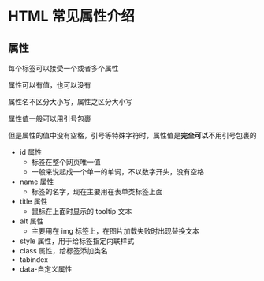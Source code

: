 # HTML 常见属性介绍

## 属性

每个标签可以接受一个或者多个属性

属性可以有值，也可以没有

属性名不区分大小写，属性之区分大小写

属性值一般可以用引号包裹

但是属性的值中没有空格，引号等特殊字符时，属性值是**完全可以**不用引号包裹的

- id 属性
  - 标签在整个网页唯一值
  - 一般来说起成一个单一的单词，不以数字开头，没有空格
- name 属性
  - 标签的名字，现在主要用在表单类标签上面
- title 属性
  - 鼠标在上面时显示的 tooltip 文本
- alt 属性
  - 主要用在 img 标签上，在图片加载失败时出现替换文本
- style 属性，用于给标签指定内联样式
- class 属性，给标签添加类名
- tabindex
- data-自定义属性
